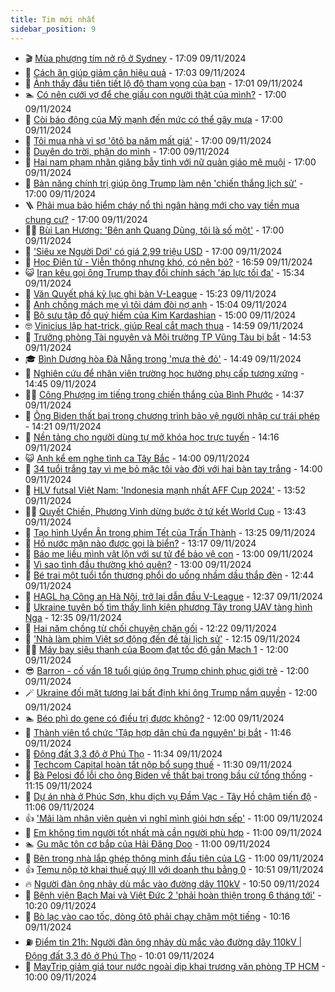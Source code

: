 ```yaml
---
title: Tim mới nhất
sidebar_position: 9
---
```


<!-- vnexpress-tin-moi-nhat:START -->
- 🎬 [Mùa phượng tím nở rộ ở Sydney](https://vnexpress.net/mua-phuong-tim-no-ro-o-sydney-4814044.html) - 17:09 09/11/2024
- 🐎 [Cách ăn giúp giảm cân hiệu quả](https://vnexpress.net/cach-an-giup-giam-can-hieu-qua-4812013.html) - 17:03 09/11/2024
- 🦍 [Ảnh thấy đầu tiên tiết lộ độ tham vọng của bạn](https://vnexpress.net/anh-thay-dau-tien-tiet-lo-do-tham-vong-cua-ban-4812950.html) - 17:01 09/11/2024
- 🏊 [Có nên cưới vợ để che giấu con người thật của mình?](https://vnexpress.net/co-nen-cuoi-vo-de-che-giau-con-nguoi-that-cua-minh-4814195.html) - 17:00 09/11/2024
- 🎊 [Còi báo động của Mỹ mạnh đến mức có thể gây mưa](https://vnexpress.net/coi-bao-dong-cua-my-manh-den-muc-co-the-gay-mua-4814160.html) - 17:00 09/11/2024
- 🎃 [Tôi mua nhà vì sợ &#39;ôtô ba năm mất giá&#39;](https://vnexpress.net/toi-mua-nha-vi-so-oto-ba-nam-mat-gia-4814127.html) - 17:00 09/11/2024
- 🧰 [Duyên do trời, phận do mình](https://vnexpress.net/duyen-do-troi-phan-do-minh-4814049.html) - 17:00 09/11/2024
- 🔭 [Hai nam phạm nhân giăng bẫy tình với nữ quản giáo mê muội](https://vnexpress.net/cuoc-tinh-giua-nu-quan-giao-va-hai-ke-sat-nhan-vuot-nguc-4813894.html) - 17:00 09/11/2024
- 🫶 [Bản năng chính trị giúp ông Trump làm nên &#39;chiến thắng lịch sử&#39;](https://vnexpress.net/ban-nang-chinh-tri-giup-ong-trump-lam-nen-chien-thang-lich-su-4813364.html) - 17:00 09/11/2024
- 🪜 [Phải mua bảo hiểm cháy nổ thì ngân hàng mới cho vay tiền mua chung cư?](https://vnexpress.net/phai-mua-bao-hiem-chay-no-thi-ngan-hang-moi-cho-vay-tien-mua-chung-cu-4812387.html) - 17:00 09/11/2024
- 👨‍🏫 [Bùi Lan Hương: &#39;Bên anh Quang Dũng, tôi là số một&#39;](https://vnexpress.net/bui-lan-huong-ben-anh-quang-dung-toi-la-so-mot-4811533.html) - 17:00 09/11/2024
- 🎊 [&#39;Siêu xe Người Dơi&#39; có giá 2,99 triệu USD](https://vnexpress.net/sieu-xe-nguoi-doi-co-gia-2-99-trieu-usd-4811384.html) - 17:00 09/11/2024
- 🎊 [Học Điện tử - Viễn thông nhưng khó, có nên bỏ?](https://vnexpress.net/hoc-dien-tu-vien-thong-nhung-kho-co-nen-bo-4812477.html) - 16:59 09/11/2024
- 😺 [Iran kêu gọi ông Trump thay đổi chính sách &#39;áp lực tối đa&#39;](https://vnexpress.net/iran-keu-goi-ong-trump-thay-doi-chinh-sach-ap-luc-toi-da-4814183.html) - 15:34 09/11/2024
- 🐘 [Văn Quyết phá kỷ lục ghi bàn V-League](https://vnexpress.net/van-quyet-pha-ky-luc-ghi-ban-v-league-4814206.html) - 15:23 09/11/2024
- 🌁 [Anh chồng mách mẹ vì tôi dám đòi nợ anh](https://vnexpress.net/anh-chong-mach-me-vi-toi-dam-doi-no-anh-4814184.html) - 15:04 09/11/2024
- 🐲 [Bộ sưu tập đồ quý hiếm của Kim Kardashian](https://vnexpress.net/bo-suu-tap-do-quy-hiem-cua-kim-kardashian-4814019.html) - 15:00 09/11/2024
- 🤓 [Vinicius lập hat-trick, giúp Real cắt mạch thua](https://vnexpress.net/vinicius-lap-hat-trick-giup-real-cat-mach-thua-4814203.html) - 14:59 09/11/2024
- 💪 [Trưởng phòng Tài nguyên và Môi trường TP Vũng Tàu bị bắt](https://vnexpress.net/truong-phong-tai-nguyen-va-moi-truong-tp-vung-tau-bi-bat-4814199.html) - 14:53 09/11/2024
- 🎓 [Bình Dương hòa Đà Nẵng trong &#39;mưa thẻ đỏ&#39;](https://vnexpress.net/binh-duong-hoa-da-nang-trong-mua-the-do-4814198.html) - 14:49 09/11/2024
- 🫣 [Nghiên cứu để nhân viên trường học hưởng phụ cấp tương xứng](https://vnexpress.net/nghien-cuu-de-nhan-vien-truong-hoc-huong-phu-cap-tuong-xung-4814187.html) - 14:45 09/11/2024
- 🧑‍💻 [Công Phượng im tiếng trong chiến thắng của Bình Phước](https://vnexpress.net/cong-phuong-im-tieng-trong-chien-thang-cua-binh-phuoc-4814194.html) - 14:37 09/11/2024
- 🐲 [Ông Biden thất bại trong chương trình bảo vệ người nhập cư trái phép](https://vnexpress.net/ong-biden-that-bai-trong-chuong-trinh-bao-ve-nguoi-nhap-cu-trai-phep-4814177.html) - 14:21 09/11/2024
- 🌝 [Nền tảng cho người dùng tự mở khóa học trực tuyến](https://vnexpress.net/nen-tang-cho-nguoi-dung-tu-mo-khoa-hoc-truc-tuyen-4814176.html) - 14:16 09/11/2024
- 😺 [Anh kể em nghe tình ca Tây Bắc](https://vnexpress.net/anh-ke-em-nghe-tinh-ca-tay-bac-4814048.html) - 14:00 09/11/2024
- 🐎 [34 tuổi trắng tay vì mẹ bỏ mặc tôi vào đời với hai bàn tay trắng](https://vnexpress.net/34-tuoi-trang-tay-vi-me-bo-mac-toi-vao-doi-voi-hai-ban-tay-trang-4813838.html) - 14:00 09/11/2024
- 🎡 [HLV futsal Việt Nam: &#39;Indonesia mạnh nhất AFF Cup 2024&#39;](https://vnexpress.net/hlv-futsal-viet-nam-indonesia-manh-nhat-aff-cup-2024-4814166.html) - 13:52 09/11/2024
- 👨‍🏫 [Quyết Chiến, Phương Vinh dừng bước ở tứ kết World Cup](https://vnexpress.net/quyet-chien-phuong-vinh-dung-buoc-o-tu-ket-world-cup-4814178.html) - 13:43 09/11/2024
- 🦆 [Tạo hình Uyển Ân trong phim Tết của Trấn Thành](https://vnexpress.net/tao-hinh-uyen-an-trong-phim-tet-cua-tran-thanh-4814140.html) - 13:25 09/11/2024
- 🚦 [Hồ nước mặn nào được gọi là biển?](https://vnexpress.net/ho-nuoc-man-nao-duoc-goi-la-bien-4814168.html) - 13:17 09/11/2024
- 💫 [Báo mẹ liều mình vật lộn với sư tử để bảo vệ con](https://vnexpress.net/bao-me-lieu-minh-vat-lon-voi-su-tu-de-bao-ve-con-4814152.html) - 13:00 09/11/2024
- 🎉 [Vì sao tình đầu thường khó quên?](https://vnexpress.net/vi-sao-tinh-dau-thuong-kho-quen-4813702.html) - 13:00 09/11/2024
- 🌋 [Bé trai một tuổi tổn thương phổi do uống nhầm dầu thắp đèn](https://vnexpress.net/be-trai-mot-tuoi-ton-thuong-phoi-do-uong-nham-dau-thap-den-4814134.html) - 12:44 09/11/2024
- 🤖 [HAGL hạ Công an Hà Nội, trở lại dẫn đầu V-League](https://vnexpress.net/hagl-ha-cong-an-ha-noi-tro-lai-dan-dau-v-league-4814174.html) - 12:37 09/11/2024
- 🦏 [Ukraine tuyên bố tìm thấy linh kiện phương Tây trong UAV tàng hình Nga](https://vnexpress.net/ukraine-tuyen-bo-tim-thay-linh-kien-phuong-tay-trong-uav-tang-hinh-nga-4814012.html) - 12:35 09/11/2024
- 🦩 [Hai năm chồng từ chối chuyện chăn gối](https://vnexpress.net/hai-nam-chong-tu-choi-chuyen-chan-goi-4813787.html) - 12:22 09/11/2024
- 👺 [&#39;Nhà làm phim Việt sợ động đến đề tài lịch sử&#39;](https://vnexpress.net/nha-lam-phim-viet-so-dong-den-de-tai-lich-su-4814110.html) - 12:15 09/11/2024
- 🧑‍🏫 [Máy bay siêu thanh của Boom đạt tốc độ gần Mach 1](https://vnexpress.net/may-bay-sieu-thanh-cua-boom-dat-toc-do-gan-mach-1-4813974.html) - 12:00 09/11/2024
- 😎 [Barron - cố vấn 18 tuổi giúp ông Trump chinh phục giới trẻ](https://vnexpress.net/barron-co-van-18-tuoi-giup-ong-trump-chinh-phuc-gioi-tre-4813913.html) - 12:00 09/11/2024
- 🪄 [Ukraine đối mặt tương lai bất định khi ông Trump nắm quyền](https://vnexpress.net/ukraine-doi-mat-tuong-lai-bat-dinh-khi-ong-trump-nam-quyen-4813385.html) - 12:00 09/11/2024
- 🏊 [Béo phì do gene có điều trị được không?](https://vnexpress.net/beo-phi-do-gene-co-dieu-tri-duoc-khong-4813843.html) - 12:00 09/11/2024
- 💃 [Thành viên tổ chức &#39;Tập hợp dân chủ đa nguyên&#39; bị bắt](https://vnexpress.net/cong-an-bat-nghi-can-tham-gia-to-chuc-chong-pha-tap-hop-dan-chu-da-nguyen-4814167.html) - 11:46 09/11/2024
- 🦆 [Động đất 3,3 độ ở Phú Thọ](https://vnexpress.net/dong-dat-3-3-do-o-phu-tho-4814171.html) - 11:34 09/11/2024
- 🎊 [Techcom Capital hoàn tất nộp bổ sung thuế](https://vnexpress.net/techcom-capital-hoan-tat-nop-bo-sung-thue-4813986.html) - 11:30 09/11/2024
- 👺 [Bà Pelosi đổ lỗi cho ông Biden về thất bại trong bầu cử tổng thống](https://vnexpress.net/ba-pelosi-do-loi-cho-ong-biden-ve-that-bai-trong-bau-cu-tong-thong-4814108.html) - 11:15 09/11/2024
- 🎡 [Dự án nhà ở Phúc Sơn, khu dịch vụ Đầm Vạc - Tây Hồ chậm tiến độ](https://vnexpress.net/du-an-nha-o-phuc-son-khu-dich-vu-dam-vac-tay-ho-cham-tien-do-4814103.html) - 11:06 09/11/2024
- 👍 [&#39;Mãi làm nhân viên quèn vì nghĩ mình giỏi hơn sếp&#39;](https://vnexpress.net/mai-lam-nhan-vien-quen-vi-nghi-minh-gioi-hon-sep-4814137.html) - 11:00 09/11/2024
- 🐎 [Em không tìm người tốt nhất mà cần người phù hợp](https://vnexpress.net/em-khong-tim-nguoi-tot-nhat-ma-can-nguoi-phu-hop-4814047.html) - 11:00 09/11/2024
- 🏊 [Gu mặc tôn cơ bắp của Hải Đăng Doo](https://vnexpress.net/gu-mac-ton-co-bap-cua-hai-dang-doo-4813932.html) - 11:00 09/11/2024
- 🦩 [Bên trong nhà lắp ghép thông minh đầu tiên của LG](https://vnexpress.net/ben-trong-nha-lap-ghep-thong-minh-dau-tien-cua-lg-4813489.html) - 11:00 09/11/2024
- 👍 [Temu nộp tờ khai thuế quý III với doanh thu bằng 0](https://vnexpress.net/temu-nop-to-khai-thue-quy-iii-voi-doanh-thu-bang-0-4814157.html) - 10:51 09/11/2024
- 🔥 [Người đàn ông nhảy dù mắc vào đường dây 110kV](https://vnexpress.net/nguoi-dan-ong-nhay-du-mac-vao-duong-day-110kv-4814161.html) - 10:50 09/11/2024
- 💄 [Bệnh viện Bạch Mai và Việt Đức 2 &#39;phải hoàn thiện trong 6 tháng tới&#39;](https://vnexpress.net/benh-vien-bach-mai-va-viet-duc-2-phai-hoan-thien-trong-6-thang-toi-4814132.html) - 10:20 09/11/2024
- 🤡 [Bò lạc vào cao tốc, dòng ôtô phải chạy chậm một tiếng](https://vnexpress.net/bo-lac-vao-cao-toc-dong-oto-phai-chay-cham-mot-tieng-4814153.html) - 10:16 09/11/2024
- ⛽️ [Điểm tin 21h: Người đàn ông nhảy dù mắc vào đường dây 110kV | Động đất 3,3 độ ở Phú Thọ](https://vnexpress.net/diem-tin-21h-nguoi-dan-ong-nhay-du-mac-vao-duong-day-110kv-dong-dat-3-3-do-o-phu-tho-4814155.html) - 10:01 09/11/2024
- 🚀 [MayTrip giảm giá tour nước ngoài dịp khai trương văn phòng TP HCM](https://vnexpress.net/maytrip-giam-gia-tour-nuoc-ngoai-dip-khai-truong-van-phong-tp-hcm-4814142.html) - 10:00 09/11/2024<!-- vnexpress-tin-moi-nhat:END -->
